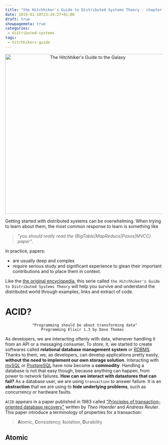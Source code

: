 ```yaml
---
title: "the Hitchhiker's Guide to Distributed Systems Theory - chapter 1: Did you say ACID?"
date: 2019-01-10T23:24:27+01:00
draft: true
showpagemeta: true
categories:
 - distributed-systems
tags:
 - hitchhikers-guide
---
```

<p align="center">
<a title="nclm [CC0 or OFL (http://scripts.sil.org/cms/scripts/page.php?item_id=OFL_web)], from Wikimedia Commons" href="https://commons.wikimedia.org/wiki/File:The_Hitchhiker%27s_Guide_to_the_Galaxy.svg"><img width="512" alt="The Hitchhiker&#039;s Guide to the Galaxy" src="/posts/distributed-theory-1-acid/images/dontpanic.png"/></a>
</p>

Getting started with distributed systems can be overwhelming. When trying to learn about them, the most common response to learn is something like

> *"you should really read the (BigTable|MapReduce|Paxos|MVCC) paper"*.

In practice, papers: 

* are usually deep and complex
* require serious study and significant experience to glean their important contributions and to place them in context. 

Like the [the original encyclopedia](https://en.wikipedia.org/wiki/The_Hitchhiker%27s_Guide_to_the_Galaxy), this serie called `the Hitchhiker's Guide to Distributed Systems Theory` will help you survive and understand the distributed world through examples, links and extract of code.

# ACID?

                "Programming should be about transforming data" 
                    Programming Elixir 1.3 by Dave Thomas

As developers, we are interacting oftenly with data, whenever handling it from an API or a messaging consumer. To store, it, we started to create softwares called **relational database management system** or [RDBMS](https://en.wikipedia.org/wiki/Relational_database_management_system). Thanks to them, we, as developers, can develop applications pretty easily, **without the need to implement our own storage solution**. Interacting with [mySQL](https://www.mysql.com/) or [PostgreSQL](https://www.postgresql.org/) have now become a **commodity**. Handling a database is not that easy though, because anything can happen, from power to network failures. **How can we interact with datastores that can fail?** As a database user, we are using `transaction` to answer failure. It is an **abstraction** that we are using to **hide underlying problems**, such as concurrency or hardware faults. 

`ACID` appears in a paper published in 1983 called ["Principles of transaction-oriented database recovery"](https://sites.fas.harvard.edu/~cs265/papers/haerder-1983.pdf) written by *Theo Haerder* and *Andreas Reuter*. This paper introduce a terminology of properties for a transaction: 

> **A**tomic, **C**onsistency, **I**solation, **D**urability 

## Atomic